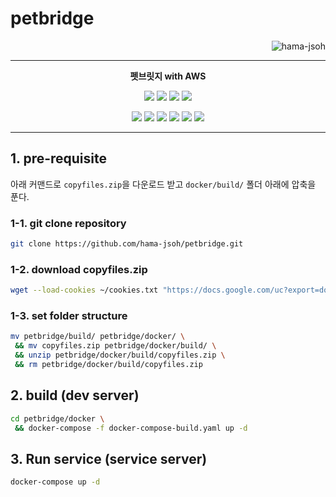 # petbridge

<p align="right"> <img src="https://komarev.com/ghpvc/?username=hama-jsoh&color=brightgreen" alt="hama-jsoh" /> </p>

----

<p align="center">
  <b> 펫브릿지 with AWS </b>
</p>

<p align="center">
  <img src="https://img.shields.io/badge/version-0.0.1-orange?style=flat-square">
  <img src="https://img.shields.io/badge/Python-3.6.x-3776AB?style=flat-square&logo=Python&logoColor=white">
  <img src="https://img.shields.io/badge/CUDA-11.2.0-76B900?style=flat-square&logo=NVIDIA&logoColor=white">
  <img src="https://img.shields.io/badge/CUDNN-8-76B900?style=flat-square&logo=NVIDIA&logoColor=white">
</p>

<p align="center">
  <img src="https://img.shields.io/badge/AWS-Lambda-FF9900?style=flat-square&logo=AWS-Lambda&logoColor=white">
  <img src="https://img.shields.io/badge/Amazon-EC2-FF9900?style=flat-square&logo=Amazon-EC2&logoColor=white">
  <img src="https://img.shields.io/badge/Amazon-RDS-527FFF?style=flat-square&logo=Amazon-RDS&logoColor=white">
  <img src="https://img.shields.io/badge/Amazon-S3-569A31?style=flat-square&logo=Amazon-S3&logoColor=white">
  
  <img src="https://img.shields.io/badge/Amazon-CloudWatch-FF4F8B?style=flat-square&logo=Amazon-CloudWatch&logoColor=white">
  <img src="https://img.shields.io/badge/Amazon-API_Gateway-A100FF?style=flat-square&logo=Amazon-API-Gateway&logoColor=white">
</p>

----

## 1. pre-requisite
아래 커맨드로 `copyfiles.zip`을 다운로드 받고 `docker/build/` 폴더 아래에 압축을 푼다.  

### 1-1. git clone repository
```bash
git clone https://github.com/hama-jsoh/petbridge.git
```

### 1-2. download copyfiles.zip
```bash
wget --load-cookies ~/cookies.txt "https://docs.google.com/uc?export=download&confirm=$(wget --quiet --save-cookies ~/cookies.txt --keep-session-cookies --no-check-certificate 'https://docs.google.com/uc?export=download&id=1Kazha62DSt59RFkUpssUTWZJA5SImAxW' -O- | sed -rn 's/.*confirm=([0-9A-Za-z_]+).*/\1\n/p')&id=1Kazha62DSt59RFkUpssUTWZJA5SImAxW" -O copyfiles.zip && rm -rf ~/cookies.txt
```

### 1-3. set folder structure
```bash
mv petbridge/build/ petbridge/docker/ \
 && mv copyfiles.zip petbridge/docker/build/ \
 && unzip petbridge/docker/build/copyfiles.zip \
 && rm petbridge/docker/build/copyfiles.zip
```

## 2. build (dev server)
```bash
cd petbridge/docker \
 && docker-compose -f docker-compose-build.yaml up -d
```

## 3. Run service (service server)
```bash
docker-compose up -d
```
